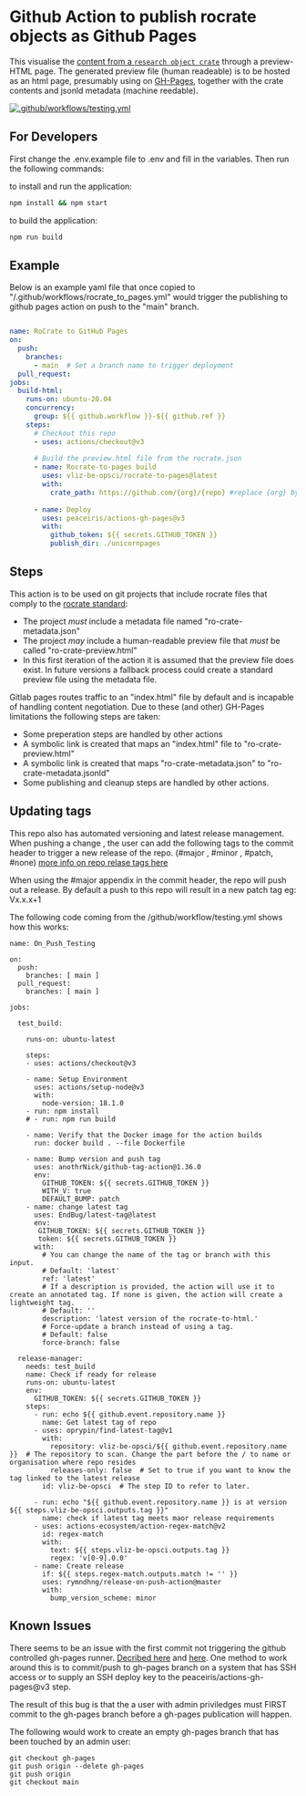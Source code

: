 # Github Action to publish rocrate objects as Github Pages
This visualise the [content from a `research object crate`](https://www.researchobject.org/ro-crate/) through a preview-HTML page. The generated preview file (human readeable) is to be hosted as an html page, presumably using on [GH-Pages](https://pages.github.com/), together with the crate contents and jsonld metadata (machine reedable).

[![.github/workflows/testing.yml](https://github.com/vliz-be-opsci/rocrate-to-html/actions/workflows/testing.yml/badge.svg)](https://github.com/vliz-be-opsci/rocrate-to-html/actions/workflows/testing.yml)

## For Developers ##

First change the .env.example file to .env and fill in the variables. Then run the following commands:

to install and run the application:

```bash
npm install && npm start
```

to build the application:

```bash
npm run build
```


## Example ##

Below is an example yaml file that once copied to "/.github/workflows/rocrate_to_pages.yml" would trigger the publishing to github pages action on push to the "main" branch.

```yml

name: RoCrate to GitHub Pages
on:
  push:
    branches:
      - main  # Set a branch name to trigger deployment
  pull_request:
jobs:
  build-html:
    runs-on: ubuntu-20.04
    concurrency:
      group: ${{ github.workflow }}-${{ github.ref }}
    steps:
      # Checkout this repo
      - uses: actions/checkout@v3 
      
      # Build the preview.html file from the rocrate.json
      - name: Rocrate-to-pages build
        uses: vliz-be-opsci/rocrate-to-pages@latest
        with:
          crate_path: https://github.com/{org}/{repo} #replace {org} by organisation and {repo} by the current repo
 
      - name: Deploy
        uses: peaceiris/actions-gh-pages@v3
        with:
          github_token: ${{ secrets.GITHUB_TOKEN }}
          publish_dir: ./unicornpages 

``` 

## Steps
This action is to be used on git projects that include rocrate files that comply to the [rocrate standard](https://www.researchobject.org/ro-crate/1.0/):

  - The project *must* include a metadata file named "ro-crate-metadata.json"
  - The project *may* include a human-readable preview file that *must* be called "ro-crate-preview.html"
  - In this first iteration of the action it is assumed that the preview file does exist. In future versions a fallback process could create a standard preview file using the metadata file. 
   
Gitlab pages routes traffic to an "index.html" file by default and is incapable of handling content negotiation. Due to these (and other) GH-Pages limitations the following steps are taken:
  
  - Some preperation steps are handled by other actions
  - A symbolic link is created that maps an "index.html" file to "ro-crate-preview.html"
  - A symbolic link is created that maps "ro-crate-metadata.json" to "ro-crate-metadata.jsonld"
  - Some publishing and cleanup steps are handled by other actions.

## Updating tags

This repo also has automated versioning and latest release management.
When pushing a change , the user can add the following tags to the commit header to trigger a new release of the repo. (#major , #minor , #patch, #none)
[more info on repo relase tags here](https://github.com/marketplace/actions/github-tag-bump)

When using the #major appendix in the commit header, the repo will push out a release.
By default a push to this repo will result in a new patch tag eg: Vx.x.x+1

The following code coming from the /github/workflow/testing.yml shows how this works:

```  
name: On_Push_Testing

on:
  push:
    branches: [ main ]
  pull_request:
    branches: [ main ]

jobs:

  test_build:

    runs-on: ubuntu-latest

    steps:
    - uses: actions/checkout@v3

    - name: Setup Environment
      uses: actions/setup-node@v3
      with:
        node-version: 18.1.0
    - run: npm install
    # - run: npm run build

    - name: Verify that the Docker image for the action builds
      run: docker build . --file Dockerfile
      
    - name: Bump version and push tag
      uses: anothrNick/github-tag-action@1.36.0
      env:
        GITHUB_TOKEN: ${{ secrets.GITHUB_TOKEN }}
        WITH_V: true
        DEFAULT_BUMP: patch
    - name: change latest tag
      uses: EndBug/latest-tag@latest
      env:
       GITHUB_TOKEN: ${{ secrets.GITHUB_TOKEN }}
       token: ${{ secrets.GITHUB_TOKEN }}
      with:
        # You can change the name of the tag or branch with this input.
        # Default: 'latest'
        ref: 'latest'
        # If a description is provided, the action will use it to create an annotated tag. If none is given, the action will create a lightweight tag.
        # Default: ''
        description: 'latest version of the rocrate-to-html.' 
        # Force-update a branch instead of using a tag.
        # Default: false
        force-branch: false
          
  release-manager:
    needs: test_build 
    name: Check if ready for release
    runs-on: ubuntu-latest
    env:
      GITHUB_TOKEN: ${{ secrets.GITHUB_TOKEN }}
    steps:
      - run: echo ${{ github.event.repository.name }}
        name: Get latest tag of repo 
      - uses: oprypin/find-latest-tag@v1
        with:
          repository: vliz-be-opsci/${{ github.event.repository.name }}  # The repository to scan. Change the part before the / to name or organisation where repo resides
          releases-only: false  # Set to true if you want to know the tag linked to the latest release
        id: vliz-be-opsci  # The step ID to refer to later.

      - run: echo "${{ github.event.repository.name }} is at version ${{ steps.vliz-be-opsci.outputs.tag }}"
        name: check if latest tag meets maor release requirements
      - uses: actions-ecosystem/action-regex-match@v2
        id: regex-match
        with:
          text: ${{ steps.vliz-be-opsci.outputs.tag }}
          regex: 'v[0-9].0.0'
      - name: Create release
        if: ${{ steps.regex-match.outputs.match != '' }}
        uses: rymndhng/release-on-push-action@master
        with:
          bump_version_scheme: minor
```

## Known Issues

There seems to be an issue with the first commit not triggering the github controlled gh-pages runner. [Decribed here](https://github.com/peaceiris/actions-gh-pages#%EF%B8%8F-first-deployment-with-github_token) and [here](https://github.com/peaceiris/actions-gh-pages/issues/9). One method to work around this is to commit/push to gh-pages branch on a system that has SSH access or to supply an SSH deploy key to the peaceiris/actions-gh-pages@v3 step. 

The result of this bug is that the a user with admin priviledges must FIRST commit to the gh-pages branch before a gh-pages publication will happen. 

The following would work to create an empty gh-pages branch that has been touched by an admin user: 

```
git checkout gh-pages
git push origin --delete gh-pages
git push origin
git checkout main
```


